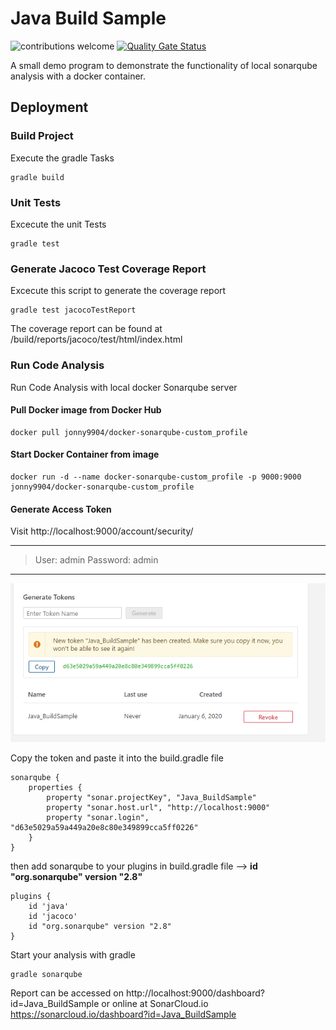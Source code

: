 # Java Build Sample

![contributions welcome](https://img.shields.io/badge/contributions-welcome-brightgreen.svg?style=flat)
[![Quality Gate Status](https://sonarcloud.io/api/project_badges/measure?project=Java_BuildSample&metric=alert_status)](https://sonarcloud.io/dashboard?id=Java_BuildSample)

A small demo program to demonstrate the functionality of local sonarqube analysis with a docker container.

## Deployment

### Build Project
Execute the gradle Tasks
```
gradle build
```

### Unit Tests
Excecute the unit Tests
```
gradle test
```

### Generate Jacoco Test Coverage Report
Excecute this script to generate the coverage report
```
gradle test jacocoTestReport
```

The coverage report can be found at /build/reports/jacoco/test/html/index.html

### Run Code Analysis

Run Code Analysis with local docker Sonarqube server

#### Pull Docker image from Docker Hub
```
docker pull jonny9904/docker-sonarqube-custom_profile
```

#### Start Docker Container from image
```
docker run -d --name docker-sonarqube-custom_profile -p 9000:9000 jonny9904/docker-sonarqube-custom_profile
```
#### Generate Access Token
Visit http://localhost:9000/account/security/

***
> User: admin
> Password: admin
***

![Token](./doc/GenerateToken.PNG)

Copy the token and paste it into the build.gradle file
```
sonarqube {
    properties {
        property "sonar.projectKey", "Java_BuildSample"
        property "sonar.host.url", "http://localhost:9000"
        property "sonar.login", "d63e5029a59a449a20e8c80e349899cca5ff0226"
    }
}
```
then add sonarqube to your plugins in build.gradle file
--> **id "org.sonarqube" version "2.8"**
```
plugins {
    id 'java'
    id 'jacoco'
    id "org.sonarqube" version "2.8"
}
```

Start your analysis with gradle
```
gradle sonarqube
```

Report can be accessed on http://localhost:9000/dashboard?id=Java_BuildSample or online at SonarCloud.io https://sonarcloud.io/dashboard?id=Java_BuildSample
